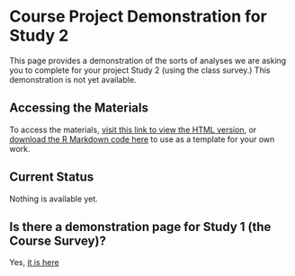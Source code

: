 # Course Project Demonstration for Study 2

This page provides a demonstration of the sorts of analyses we are asking you to complete for your project Study 2 (using the class survey.)  This demonstration is not yet available.

## Accessing the Materials

To access the materials, [visit this link to view the HTML version](http://htmlpreview.github.io/?https://github.com/THOMASELOVE/431-2018-project/blob/master/demo_study2/431-project-study2-demonstration.html), or [download the R Markdown code here](https://raw.githubusercontent.com/THOMASELOVE/431-2018-project/master/demo_study2/431-project-study2-demonstration.Rmd) to use as a template for your own work.

## Current Status

Nothing is available yet.

## Is there a demonstration page for Study 1 (the Course Survey)?

Yes, [it is here]()
